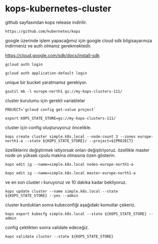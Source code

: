# kops-kubernetes-cluster

github sayfasından kops release indirilir.

```https://github.com/kubernetes/kops```

google üzerinde işlem yapacağımız için google cloud sdk bilgisayarınıza indirmeniz ve auth olmanız gerekmektedir. 

https://cloud.google.com/sdk/docs/install-sdk

```gcloud auth login```

```gcloud auth application-default login```

unique bir bucket yaratmamız gerekiyor.

```gsutil mb -l europe-north1 gs://my-kops-clusters-111/```

cluster kurulumu için gerekli variablelar

```
PROJECT=`gcloud config get-value project`

export KOPS_STATE_STORE=gs://my-kops-clusters-111/
```

cluster için config oluşturuyoruz öncelikle.

```kops create cluster simple.k8s.local --node-count 3 --zones europe-north1-a --state ${KOPS_STATE_STORE}/ --project=${PROJECT}```

özelliklerini değiştirmek istiyorsak onları değiştiriyoruz. özellikle master node un yüksek cpulu makina olmasına özen gösterin.

```
kops edit ig --name=simple.k8s.local nodes-europe-north1-a

kops edit ig --name=simple.k8s.local master-europe-north1-a
```

ve en son cluster ı kuruyoruz ve 10 dakika kadar bekliyoruz.

```kops update cluster --name simple.k8s.local --state ${KOPS_STATE_STORE} --yes --admin```


cluster kurduktan sonra kubeconfiği aşağıdaki komutlar çekeriz.

```kops export kubecfg simple.k8s.local --state ${KOPS_STATE_STORE} --admin```

config çektikten sonra validate edeceğiz.

```kops validate cluster --state ${KOPS_STATE_STORE}```
